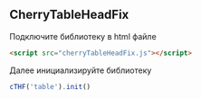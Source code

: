 ## CherryTableHeadFix
Подключите библиотеку в html файле
```html
<script src="cherryTableHeadFix.js"></script>
```

Далее инициализируйте библиотеку
```javascript
сTHF('table').init()
```